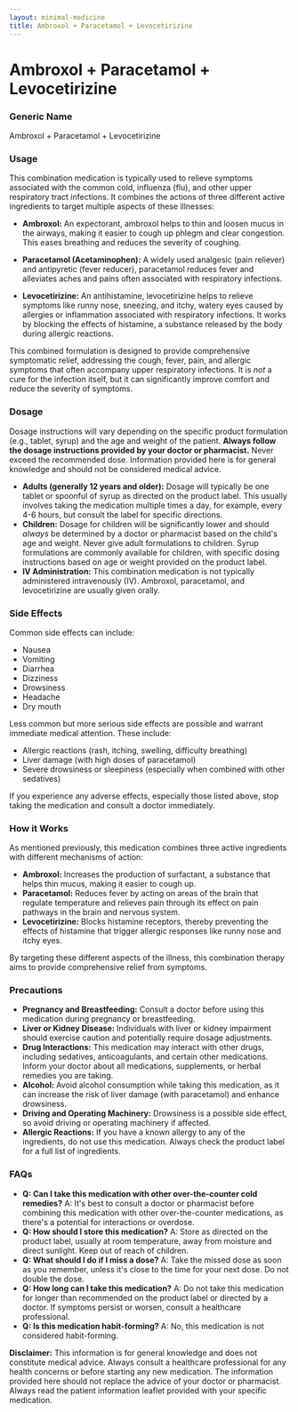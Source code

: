 ```yaml
---
layout: minimal-medicine
title: Ambroxol + Paracetamol + Levocetirizine
---
```


# Ambroxol + Paracetamol + Levocetirizine
### Generic Name
Ambroxol + Paracetamol + Levocetirizine


### Usage

This combination medication is typically used to relieve symptoms associated with the common cold, influenza (flu), and other upper respiratory tract infections.  It combines the actions of three different active ingredients to target multiple aspects of these illnesses:

* **Ambroxol:** An expectorant, ambroxol helps to thin and loosen mucus in the airways, making it easier to cough up phlegm and clear congestion. This eases breathing and reduces the severity of coughing.

* **Paracetamol (Acetaminophen):** A widely used analgesic (pain reliever) and antipyretic (fever reducer), paracetamol reduces fever and alleviates aches and pains often associated with respiratory infections.

* **Levocetirizine:** An antihistamine, levocetirizine helps to relieve symptoms like runny nose, sneezing, and itchy, watery eyes caused by allergies or inflammation associated with respiratory infections.  It works by blocking the effects of histamine, a substance released by the body during allergic reactions.


This combined formulation is designed to provide comprehensive symptomatic relief, addressing the cough, fever, pain, and allergic symptoms that often accompany upper respiratory infections.  It is *not* a cure for the infection itself, but it can significantly improve comfort and reduce the severity of symptoms.


### Dosage

Dosage instructions will vary depending on the specific product formulation (e.g., tablet, syrup) and the age and weight of the patient.  **Always follow the dosage instructions provided by your doctor or pharmacist.**  Never exceed the recommended dose.  Information provided here is for general knowledge and should not be considered medical advice.


* **Adults (generally 12 years and older):**  Dosage will typically be one tablet or spoonful of syrup as directed on the product label. This usually involves taking the medication multiple times a day, for example, every 4-6 hours, but consult the label for specific directions.
* **Children:**  Dosage for children will be significantly lower and should *always* be determined by a doctor or pharmacist based on the child's age and weight.  Never give adult formulations to children.  Syrup formulations are commonly available for children, with specific dosing instructions based on age or weight provided on the product label.
* **IV Administration:** This combination medication is not typically administered intravenously (IV).  Ambroxol, paracetamol, and levocetirizine are usually given orally.


### Side Effects

Common side effects can include:

* Nausea
* Vomiting
* Diarrhea
* Dizziness
* Drowsiness
* Headache
* Dry mouth


Less common but more serious side effects are possible and warrant immediate medical attention. These include:

* Allergic reactions (rash, itching, swelling, difficulty breathing)
* Liver damage (with high doses of paracetamol)
* Severe drowsiness or sleepiness (especially when combined with other sedatives)


If you experience any adverse effects, especially those listed above, stop taking the medication and consult a doctor immediately.


### How it Works

As mentioned previously, this medication combines three active ingredients with different mechanisms of action:

* **Ambroxol:** Increases the production of surfactant, a substance that helps thin mucus, making it easier to cough up.
* **Paracetamol:** Reduces fever by acting on areas of the brain that regulate temperature and relieves pain through its effect on pain pathways in the brain and nervous system.
* **Levocetirizine:** Blocks histamine receptors, thereby preventing the effects of histamine that trigger allergic responses like runny nose and itchy eyes.


By targeting these different aspects of the illness, this combination therapy aims to provide comprehensive relief from symptoms.


### Precautions

* **Pregnancy and Breastfeeding:** Consult a doctor before using this medication during pregnancy or breastfeeding.
* **Liver or Kidney Disease:** Individuals with liver or kidney impairment should exercise caution and potentially require dosage adjustments.
* **Drug Interactions:**  This medication may interact with other drugs, including sedatives, anticoagulants, and certain other medications. Inform your doctor about all medications, supplements, or herbal remedies you are taking.
* **Alcohol:** Avoid alcohol consumption while taking this medication, as it can increase the risk of liver damage (with paracetamol) and enhance drowsiness.
* **Driving and Operating Machinery:**  Drowsiness is a possible side effect, so avoid driving or operating machinery if affected.
* **Allergic Reactions:**  If you have a known allergy to any of the ingredients, do not use this medication.  Always check the product label for a full list of ingredients.


### FAQs

* **Q: Can I take this medication with other over-the-counter cold remedies?** A: It's best to consult a doctor or pharmacist before combining this medication with other over-the-counter medications, as there's a potential for interactions or overdose.
* **Q: How should I store this medication?** A: Store as directed on the product label, usually at room temperature, away from moisture and direct sunlight.  Keep out of reach of children.
* **Q: What should I do if I miss a dose?** A: Take the missed dose as soon as you remember, unless it's close to the time for your next dose. Do not double the dose.
* **Q: How long can I take this medication?** A:  Do not take this medication for longer than recommended on the product label or directed by a doctor.  If symptoms persist or worsen, consult a healthcare professional.
* **Q: Is this medication habit-forming?** A: No, this medication is not considered habit-forming.


**Disclaimer:** This information is for general knowledge and does not constitute medical advice. Always consult a healthcare professional for any health concerns or before starting any new medication.  The information provided here should not replace the advice of your doctor or pharmacist.  Always read the patient information leaflet provided with your specific medication.
